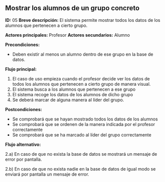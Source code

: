 ## Mostrar los alumnos de un grupo concreto

**ID:** 05
**Breve descripción:** El sistema permite mostrar todos los datos de los alumnos que pertenecen a cierto grupo.


**Actores principales:** Profesor
**Actores secundarios:** Alumno

**Precondiciones:**
* Deben existir al menos un alumno dentro de ese grupo en la base de datos.

**Flujo principal:** 
1. El caso de uso empieza cuando el profesor decide ver los datos de todos los alumnos que pertenecen a cierto grupo de manera visual.
2. El sistema busca a los alumnos que pertenecen a ese grupo
3. El sistema recoge los datos de los alumnos de dicho grupo
4. Se deberá marcar de alguna manera al líder del grupo.


**Postcondiciones:**
* Se comprobará que se hayan mostrado todos los datos de los alumnos
* Se comprobará que se ordenen de la manera indicada por el profesor correctamente
* Se comprobará que se ha marcado al líder del grupo correctamente

**Flujo alternativo:**

2.a) En caso de que no exista la base de datos se mostrará un mensaje de error por pantalla.

2.b) En caso de que no exista nadie en la base de datos de igual modo se enviará por pantalla un mensaje de error.
